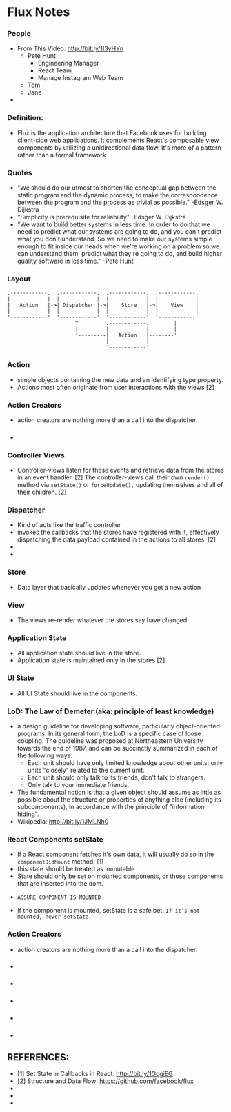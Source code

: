 # Flux Notes

### People
  - From This Video: http://bit.ly/1I3yHYn
    - Pete Hunt
      - Engineering Manager
      - React Team
      - Manage Instagram Web Team
    - Tom
    - Jane
  -

### Definition:
  - Flux is the application architecture that Facebook uses for building
    client-side web applications. It complements React's composable view
    components by utilizing a unidirectional data flow. It's more of a
    pattern rather than a formal framework

### Quotes
  - "We should do our utmost to shorten the conceptual gap between the static
     program and the dynamic process, to make the correspondence between the
     program and the process as trivial as possible." -Edsger W. Dijkstra
  - "Simplicity is prerequisite for reliability" -Edsger W. Dijkstra
  - "We want to build better systems in less time.  In order to do that
     we need to predict what our systems are going to do, and you can't
     predict what you don't understand. So we need to make our systems
     simple enough to fit inside our heads when we're working on a problem
     so we can understand them, predict what they're going to do, and
     build higher quality software in less time." -Pete Hunt

### Layout

    .------------.  .------------.  .------------.  .------------.
    |            |  |            |  |            |  |            |
    |   Action   |->| Dispatcher |->|    Store   |->|    View    |
    |            |  |            |  |            |  |            |
    '------------'  '------------'  '------------'  '------------'
                          ^         .------------.        |
                          |         |            |        |
                          '---------|   Action   |--------'
                                    |            |
                                    '------------'
### Action
  - simple objects containing the new data and an identifying type
    property.
  - Actions most often originate from user interactions with the views [2]

### Action Creators
  - action creators are nothing more than a call into the dispatcher.

###
  -

### Controller Views
  - Controller-views listen for these events and retrieve data from the stores in an event handler. [2]
    The controller-views call their own `render()` method via `setState()` or `forceUpdate(),`
    updating themselves and all of their children. [2]

### Dispatcher
  - Kind of acts like the traffic controller
  - invokes the callbacks that the stores have registered with it, effectively dispatching the
    data payload contained in the actions to all stores. [2]
  -
  -

### Store
  - Data layer that basically updates whenever you get a new action

### View
  - The views re-render whatever the stores say have changed

### Application State
  - All application state should live in the store.
  - Application state is maintained only in the stores [2]

### UI State
  - All UI State should live in the components.

### LoD: The Law of Demeter (aka: principle of least knowledge)
  - a design guideline for developing software, particularly object-oriented
    programs. In its general form, the LoD is a specific case of loose
    coupling. The guideline was proposed at Northeastern University towards
    the end of 1987, and can be succinctly summarized in each of the following
    ways:
    - Each unit should have only limited knowledge about other units:
      only units "closely" related to the current unit.
    - Each unit should only talk to its friends; don't talk to strangers.
    - Only talk to your immediate friends.
  - The fundamental notion is that a given object should assume as little
    as possible about the structure or properties of anything else
    (including its subcomponents), in accordance with the principle of
    "information hiding".
  - Wikipedia: http://bit.ly/1JMLNh0

### React Components setState
  - If a React component fetches it's own data, it will usually do so in the `componentDidMount` method. [1]
  - this.state should be treated as immutable
  - State should only be set on mounted components, or those components that are inserted into the dom.
  + `ASSURE COMPONENT IS MOUNTED`
  - If the component is mounted, setState is a safe bet. `If it’s not mounted, never setState.`

### Action Creators
  - action creators are nothing more than a call into the dispatcher.

###
  -

###
  -

###
  -

###
  -

###
  -



## REFERENCES:
  - [1] Set State in Callbacks in React: http://bit.ly/1GogiEG
  - [2] Structure and Data Flow: https://github.com/facebook/flux
  -
  -
  -


